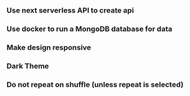 ### Use next serverless API to create api

### Use docker to run a MongoDB database for data

### Make design responsive

### Dark Theme

### Do not repeat on shuffle (unless repeat is selected)


